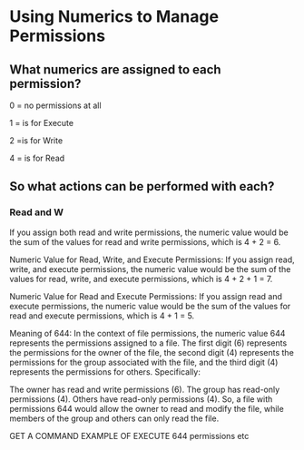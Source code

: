# Using Numerics to Manage Permissions

## What numerics are assigned to each permission?

0 = no permissions at all

1 = is for Execute

2 =is for Write
   
4 = is for Read

## So what actions can be performed with each?

### Read and W

If you assign both read and write permissions, the numeric value would be the sum of the values for read and write permissions, which is 4 + 2 = 6.

Numeric Value for Read, Write, and Execute Permissions:
If you assign read, write, and execute permissions, the numeric value would be the sum of the values for read, write, and execute permissions, which is 4 + 2 + 1 = 7.

Numeric Value for Read and Execute Permissions:
If you assign read and execute permissions, the numeric value would be the sum of the values for read and execute permissions, which is 4 + 1 = 5.

Meaning of 644:
In the context of file permissions, the numeric value 644 represents the permissions assigned to a file. The first digit (6) represents the permissions for the owner of the file, the second digit (4) represents the permissions for the group associated with the file, and the third digit (4) represents the permissions for others. Specifically:

The owner has read and write permissions (6).
The group has read-only permissions (4).
Others have read-only permissions (4).
So, a file with permissions 644 would allow the owner to read and modify the file, while members of the group and others can only read the file.

GET A COMMAND EXAMPLE OF EXECUTE 644 permissions etc
